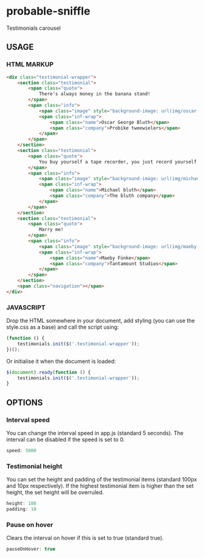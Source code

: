 # probable-sniffle
Testimonials carousel

## USAGE 

### HTML MARKUP

```html
<div class="testimonial-wrapper">
    <section class="testimonial">
        <span class="quote">
            There's always money in the banana stand!
        </span>
        <span class="info">
            <span class="image" style="background-image: url(img/oscar.jpg)"></span>
            <span class="inf-wrap">
                <span class="name">Oscar George Bluth</span> 
                <span class="company">Probike tweewielers</span>
            </span>
        </span>
    </section>
    <section class="testimonial">
        <span class="quote">
            You buy yourself a tape recorder, you just record yourself for a whole day. I think you’re going to be surprised at some of your phrasing.
        </span>
        <span class="info">
            <span class="image" style="background-image: url(img/michael.jpg)"></span>
            <span class="inf-wrap">
                <span class="name">Michael bluth</span> 
                <span class="company">The bluth company</span>
            </span>
        </span>
    </section>
    <section class="testimonial">
        <span class="quote">
            Marry me!
        </span>
        <span class="info">
            <span class="image" style="background-image: url(img/maeby.jpg)"></span>
            <span class="inf-wrap">
                <span class="name">Maeby Fünke</span> 
                <span class="company">Tantamount Studios</span>
            </span>
        </span>
    </section>
    <span class="navigation"></span>
</div>
```

### JAVASCRIPT

Drop the HTML somewhere in your document, add styling (you can use the style.css as a base) and call the script using:

```js
(function () {
    testimonials.init($('.testimonial-wrapper'));
})();
```

Or initialise it when the document is loaded:

```js
$(document).ready(function () {
    testimonials.init($('.testimonial-wrapper'));
}
```

## OPTIONS

### Interval speed

You can change the interval speed in app.js (standard 5 seconds). 
The interval can be disabled if the speed is set to 0.

```js
speed: 5000
```

### Testimonial height

You can set the height and padding of the testimonial items (standard 100px and 10px respectively).
If the highest testimonial item is higher than the set height, the set height will be overruled.

```js
height: 100
padding: 10
```

### Pause on hover

Clears the interval on hover if this is set to true (standard true).

```js
pauseOnHover: true
```